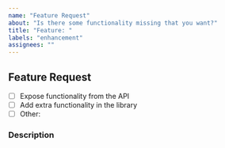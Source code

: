 ```yaml
---
name: "Feature Request"
about: "Is there some functionality missing that you want?"
title: "Feature: "
labels: "enhancement"
assignees: ""
---
```


## Feature Request

<!-- Tick the box(es) that fit your request by changin [ ] to [x] -->

- [ ] Expose functionality from the API
- [ ] Add extra functionality in the library
- [ ] Other: <!-- If other, please specify the type here -->

### Description

<!-- Describe your feature request here -->
